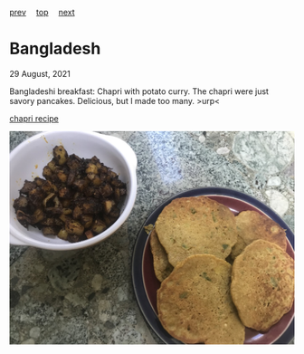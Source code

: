[prev](bahrain.md)&emsp;
[top](../index.md)&emsp;
[next](barbados.md)
# Bangladesh
29 August, 2021


Bangladeshi breakfast: Chapri with potato curry. The chapri were just savory pancakes. Delicious, but I made too many. >urp<

[chapri recipe](https://withaspin.com/2013/03/21/chapri-bangladeshi-savory-pancake)

![bangladeshi breakfast](images/bangladesh.jpeg)